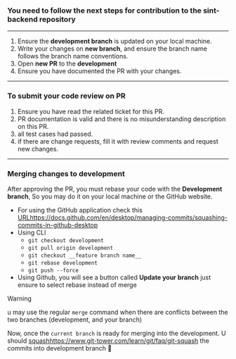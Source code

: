 ### You need to follow the next steps for contribution to the sint-backend repository
-----
1. Ensure the **development branch** is updated on your local machine.
2. Write your changes on **new branch**, and ensure the branch name follows the branch name conventions.
3. Open **new PR** to the **development**
4. Ensure you have documented the PR with your changes.
---
### To submit your code review on  PR
1. Ensure you have read the related ticket for this PR.
2. PR documentation is valid and there is no misunderstanding description on this PR.
3. all test cases had passed.
4. if there are change requests, fill it with review comments and request new changes.

---
### Merging changes to development
   After approving the PR, you must rebase your code with the **Development branch**, So you may do it on your local machine or the GitHub website.
 - For using the GitHub application check this [URL](https://docs.github.com/en/desktop/managing-commits/squashing-commits-in-github-desktop)https://docs.github.com/en/desktop/managing-commits/squashing-commits-in-github-desktop
 - Using CLI
   - ``git checkout development``
   - ``git pull origin development``
   - ``git checkout __feature branch name__``
   - ``git rebase development``
   - ``git push --force``
- Using Github, you will see a button called **Update your branch** just ensure to select rebase instead of merge
> [!WARNING]
> u may use the regular ``merge`` command when there are conflicts between the two branches (development, and your branch)

Now, once the `current branch` is ready for merging into the development. U should [squash](https://www.git-tower.com/learn/git/faq/git-squash)https://www.git-tower.com/learn/git/faq/git-squash the commits into development branch 🚀
